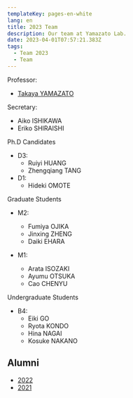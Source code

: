 ```yaml
---
templateKey: pages-en-white
lang: en
title: 2023 Team
description: Our team at Yamazato Lab.
date: 2023-04-01T07:57:21.383Z
tags:
  - Team 2023
  - Team
---
```


Professor:

- [Takaya YAMAZATO](/team/Takaya-Yamazato/)

Secretary:

- Aiko ISHIKAWA
- Eriko SHIRAISHI

Ph.D Candidates

- D3:
  - Ruiyi HUANG
  - Zhengqiang TANG
- D1:
  - Hideki OMOTE

Graduate Students

- M2:

  - Fumiya OJIKA
  - Jinxing ZHENG
  - Daiki EHARA

- M1:
  - Arata ISOZAKI
  - Ayumu OTSUKA
  - Cao CHENYU

Undergraduate Students

- B4:
  - Eiki GO
  - Ryota KONDO
  - Hina NAGAI
  - Kosuke NAKANO

## Alumni

- [2022](/en/team/2022/)
- [2021](/en/team/2021/)
